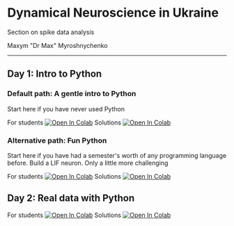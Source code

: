 # Dynamical Neuroscience in Ukraine
Section on spike data analysis

Maxym "Dr Max" Myroshnychenko

------
## Day 1: Intro to Python
### Default path: A gentle intro to Python
Start here if you have never used Python

For students [![Open In Colab](https://colab.research.google.com/assets/colab-badge.svg)](https://colab.research.google.com/github/mmyros/dnu_course/blob/master/tutorials/D1_Python_Lite/student/W0D1_Tutorial1_Lite.ipynb)
Solutions [![Open In Colab](https://colab.research.google.com/assets/colab-badge.svg)](https://colab.research.google.com/github/mmyros/dnu_course/blob/master/tutorials/D1_Python_Lite/W0D1_Tutorial1_Lite.ipynb)

### Alternative path: Fun Python
Start here if you have had a semester's worth of any programming language before.
Build a LIF neuron. Only a little more challenging

For students [![Open In Colab](https://colab.research.google.com/assets/colab-badge.svg)](https://colab.research.google.com/github/NeuromatchAcademy/course-content/blob/master/tutorials/W0D1_PythonWorkshop1/student/W0D1_Tutorial1.ipynb) 
Solutions [![Open In Colab](https://colab.research.google.com/assets/colab-badge.svg)](https://colab.research.google.com/github/NeuromatchAcademy/course-content/blob/master/tutorials/W0D1_PythonWorkshop1/W0D1_Tutorial1.ipynb) 

## Day 2: Real data with Python
For students [![Open In Colab](https://colab.research.google.com/assets/colab-badge.svg)](https://colab.research.google.com/github/mmyros/dnu_course/blob/master/tutorials/D2_Spikes/student/spikes_tutorial.ipynb) 
Solutions [![Open In Colab](https://colab.research.google.com/assets/colab-badge.svg)](https://colab.research.google.com/github/mmyros/dnu_course/blob/master/tutorials/D2_Spikes/spikes_tutorial.ipynb)
